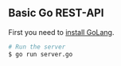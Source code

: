 ## Basic Go REST-API

First you need to [install GoLang](https://go.dev/doc/install).

```bash
# Run the server
$ go run server.go
```
